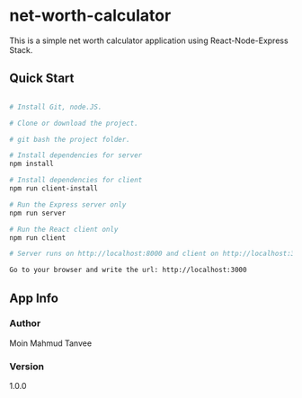 # net-worth-calculator

This is a simple net worth calculator application using React-Node-Express Stack.

## Quick Start

``` bash

# Install Git, node.JS.

# Clone or download the project.

# git bash the project folder.

# Install dependencies for server
npm install

# Install dependencies for client
npm run client-install

# Run the Express server only
npm run server

# Run the React client only
npm run client

# Server runs on http://localhost:8000 and client on http://localhost:3000

Go to your browser and write the url: http://localhost:3000

```

## App Info

### Author

Moin Mahmud Tanvee

### Version

1.0.0